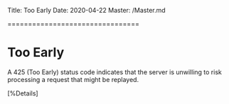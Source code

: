 Title: Too Early
Date: 2020-04-22
Master: /Master.md

================================

Too Early
=============================

A 425 (Too Early) status code indicates that the server is unwilling
to risk processing a request that might be replayed.

[%Details]